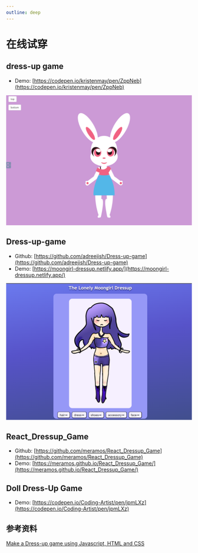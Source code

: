 ```yaml
---
outline: deep
---
```


# 在线试穿

## dress-up game

- Demo: [https://codepen.io/kristenmay/pen/ZppNeb](https://codepen.io/kristenmay/pen/ZppNeb)

![20230614113918](https://raw.githubusercontent.com/onesmail/onesmail.github.io/master/src/assset/images/20230614113918.png)

## Dress-up-game

- Github: [https://github.com/adreejish/Dress-up-game](https://github.com/adreejish/Dress-up-game)
- Demo: [https://moongirl-dressup.netlify.app/](https://moongirl-dressup.netlify.app/)

![20230614114115](https://raw.githubusercontent.com/onesmail/onesmail.github.io/master/src/assset/images/20230614114115.png)

## React_Dressup_Game

- Github: [https://github.com/meramos/React_Dressup_Game](https://github.com/meramos/React_Dressup_Game)
- Demo: [https://meramos.github.io/React_Dressup_Game/](https://meramos.github.io/React_Dressup_Game/)

## Doll Dress-Up Game

- Demo: [https://codepen.io/Coding-Artist/pen/jpmLXz](https://codepen.io/Coding-Artist/pen/jpmLXz)

## 参考资料

[Make a Dress-up game using Javascript, HTML and CSS](https://stashable.wordpress.com/2018/12/30/make-a-dress-up-game-using-javascript-html-and-css/?blogsub=confirming#subscribe-blog)
